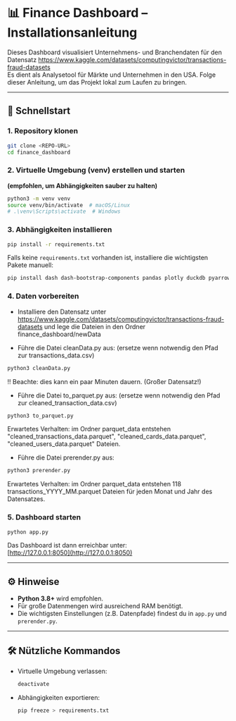 # 📊 Finance Dashboard – Installationsanleitung

Dieses Dashboard visualisiert Unternehmens- und Branchendaten für den Datensatz https://www.kaggle.com/datasets/computingvictor/transactions-fraud-datasets  
Es dient als Analysetool für Märkte und Unternehmen in den USA.
Folge dieser Anleitung, um das Projekt lokal zum Laufen zu bringen.

---

## 🚀 Schnellstart

### 1. Repository klonen

```bash
git clone <REPO-URL>
cd finance_dashboard
```

### 2. Virtuelle Umgebung (venv) erstellen und starten

**(empfohlen, um Abhängigkeiten sauber zu halten)**

```bash
python3 -m venv venv
source venv/bin/activate  # macOS/Linux
# .\venv\Scripts\activate  # Windows
```

### 3. Abhängigkeiten installieren

```bash
pip install -r requirements.txt
```

Falls keine `requirements.txt` vorhanden ist, installiere die wichtigsten Pakete manuell:

```bash
pip install dash dash-bootstrap-components pandas plotly duckdb pyarrow fastparquet
```

### 4. Daten vorbereiten
- Installiere den Datensatz unter https://www.kaggle.com/datasets/computingvictor/transactions-fraud-datasets und lege die Dateien in den Ordner finance_dashboard/newData

- Führe die Datei cleanData.py aus: (ersetze wenn notwendig den Pfad zur transactions_data.csv)
```bash
python3 cleanData.py
```
!! Beachte: dies kann ein paar Minuten dauern. (Großer Datensatz!)

- Führe die Datei to_parquet.py aus: (ersetze wenn notwendig den Pfad zur cleaned_transaction_data.csv)
```bash
python3 to_parquet.py
```
Erwartetes Verhalten: im Ordner parquet_data entstehen "cleaned_transactions_data.parquet", "cleaned_cards_data.parquet", "cleaned_users_data.parquet" Dateien.

- Führe die Datei prerender.py aus: 
```bash
python3 prerender.py
```
Erwartetes Verhalten: im Ordner parquet_data entstehen 118 transactions_YYYY_MM.parquet Dateien für jeden Monat und Jahr des Datensatzes.

### 5. Dashboard starten

```bash
python app.py
```

Das Dashboard ist dann erreichbar unter:  
[http://127.0.0.1:8050](http://127.0.0.1:8050)

---

## ⚙️ Hinweise

- **Python 3.8+** wird empfohlen.
- Für große Datenmengen wird ausreichend RAM benötigt.
- Die wichtigsten Einstellungen (z.B. Datenpfade) findest du in `app.py` und `prerender.py`.

---

## 🛠️ Nützliche Kommandos

- Virtuelle Umgebung verlassen:  
  ```bash
  deactivate
  ```
- Abhängigkeiten exportieren:  
  ```bash
  pip freeze > requirements.txt
  ```
